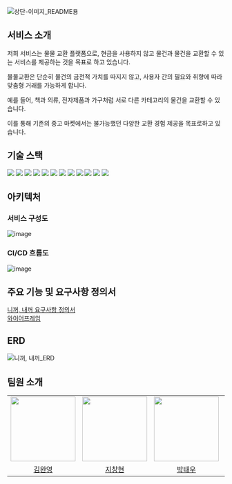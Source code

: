 ![상단-이미지_README용](https://github.com/user-attachments/assets/347b2473-0c23-4111-90b4-fa7530b35ae4)
## 서비스 소개
저희 서비스는 물물 교환 플랫폼으로, 현금을 사용하지 않고 물건과 물건을 교환할 수 있는 서비스를 제공하는 것을 목표로 하고 있습니다.

물물교환은 단순히 물건의 금전적 가치를 따지지 않고, 사용자 간의 필요와 취향에 따라 맞춤형 거래를 가능하게 합니다.

예를 들어, 책과 의류, 전자제품과 가구처럼 서로 다른 카테고리의 물건을 교환할 수 있습니다.

이를 통해 기존의 중고 마켓에서는 불가능했던 다양한 교환 경험 제공을 목표로하고 있습니다.

## 기술 스택
<div>
  <img src="https://camo.githubusercontent.com/2056c06352373af6eb0c29d7e3f3bbe4f72ec15361bda1a7e5dbc361a1521e40/68747470733a2f2f696d672e736869656c64732e696f2f62616467652f6a6176612d3030373339363f266c6f676f3d6a617661266c6f676f436f6c6f723d7768697465">
  <img src="https://camo.githubusercontent.com/37bf2d2f8a1e918f7d2f782cc77be87fbdf1ab2720a3c3083c4bd1bb6e4419a9/68747470733a2f2f696d672e736869656c64732e696f2f62616467652f737072696e672d3644423333463f266c6f676f3d737072696e67266c6f676f436f6c6f723d7768697465">
  <img src="https://camo.githubusercontent.com/1cf5de24947eae5bea5b55b069e1a15e6c814ab69c81fd46b9e41a5d95225788/68747470733a2f2f696d672e736869656c64732e696f2f62616467652f537072696e6720626f6f742d3644423333463f266c6f676f3d537072696e6720626f6f74266c6f676f436f6c6f723d7768697465">
  <img src="https://camo.githubusercontent.com/8bde36e92fcc5e5879c9310c5a4230c08c019c68a1e2f93b2bdb04933b92880c/68747470733a2f2f696d672e736869656c64732e696f2f62616467652f677261646c652d3032333033413f266c6f676f3d677261646c65266c6f676f436f6c6f723d7768697465">
  <img src="https://camo.githubusercontent.com/e7aad9d5ba4f9ade7f86f8cd0b899354699814c29cbf5f8d4cb8bcc41cefcc31/68747470733a2f2f696d672e736869656c64732e696f2f62616467652f72656469732d4443333832443f266c6f676f3d7265646973266c6f676f436f6c6f723d7768697465">
  <img src="https://camo.githubusercontent.com/61afe2a35ed70d06dd5da40177945eb667b9c03e29609a8a8ce0da555f3a6f80/68747470733a2f2f696d672e736869656c64732e696f2f62616467652f537072696e67204a50412d3644423333463f266c6f676f3d537072696e67204a5041266c6f676f436f6c6f723d7768697465">
  <img src="https://camo.githubusercontent.com/15c2323e4b09c56062dd820950ce3e9ab56308d1b320c195d81196ef2be2b168/68747470733a2f2f696d672e736869656c64732e696f2f62616467652f717565727964736c2d3235393945443f266c6f676f3d717565727964736c266c6f676f436f6c6f723d7768697465">
  <img src="https://img.shields.io/badge/websocket-000000?logo=websocket&logoColor=white">
  <img src="https://img.shields.io/badge/stomp-2C3E50?logo=stomp&logoColor=white">
  <img src="https://img.shields.io/badge/mysql-4479A1?logo=mysql&logoColor=white">
  <img src="https://camo.githubusercontent.com/8c68e3b601c4df90db42631b420175043fdba5f6c858d7fb30d5b4d77e279ba6/68747470733a2f2f696d672e736869656c64732e696f2f62616467652f446f636b65722d3234393645443f266c6f676f3d446f636b6572266c6f676f436f6c6f723d7768697465">
  <img src="https://img.shields.io/badge/elastic%20beanstalk-232F3E?logo=awselasticbeanstalk&logoColor=white">
</div>

## 아키텍처
### 서비스 구성도
![image](https://github.com/user-attachments/assets/26f33a6c-b984-4381-a5cc-d7999bc75145)
### CI/CD 흐름도
![image](https://github.com/user-attachments/assets/464910cf-d602-4444-ae78-c60252f77ec9)


## 주요 기능 및 요구사항 정의서
[니꺼, 내꺼 요구사항 정의서](https://docs.google.com/spreadsheets/d/1jxQyAWZ6iFI8t-BLSMFBIr8STLmho_Ur4jO5sDpr_5k/edit?gid=0#gid=0)
<br>
[와이어프레임](https://www.figma.com/design/7501yUt1vmmM9IbllKacR2/%EB%8B%88%EA%BA%BC-%EB%82%B4%EA%BA%BC?node-id=0-1&p=f&t=TRMj57yqUUAgZhuh-0)

## ERD
![니꺼, 내꺼_ERD](https://github.com/user-attachments/assets/7c25aee5-9f1d-40b0-8d32-52bd502840db)




## 팀원 소개
<table align="center">
  <tr>
    <td>
      <a href="https://github.com/kimwanyoung">
        <img src="https://avatars.githubusercontent.com/u/78637786?v=4" width="150" style="max-width: 100%;">
      </a>
    </td>
    <td>
      <a href="https://github.com/tesbro1194">
        <img src="https://avatars.githubusercontent.com/u/128711654?s=64&v=4" width="150" style="max-width: 100%;">
      </a>
    </td>
    <td>
      <a href="https://github.com/wootaepark">
        <img src="https://avatars.githubusercontent.com/u/128711654?v=4" width="150" style="max-width: 100%;">
      </a>
    </td>
    <td>
      <a href="https://github.com/hemgom">
        <img src="https://avatars.githubusercontent.com/u/131944355?v=4" width="150" style="max-width: 100%;">
      </a>
    </td>
    <td>
      <a href="https://github.com/min-disign">
        <img src="https://avatars.githubusercontent.com/u/83269480?v=4&size=64" width="150" style="max-width: 100%;">
      </a>
    </td>
  <tr>
  <tr>
    <td align="center">
      <a href="https://github.com/kimwanyoung">김완영</a>
    </td>
    <td align="center">
      <a href="https://github.com/tesbro1194">지창현</a>
    </td>
    <td align="center">
      <a href="https://github.com/wootaepark">박태우</a>
    </td>
    <td align="center">
      <a href="https://github.com/hemgom">윤상진</a>
    </td>
    <td align="center">
      <a href="https://github.com/min-disign">서민기</a>
    </td>
  </tr>
</table>
